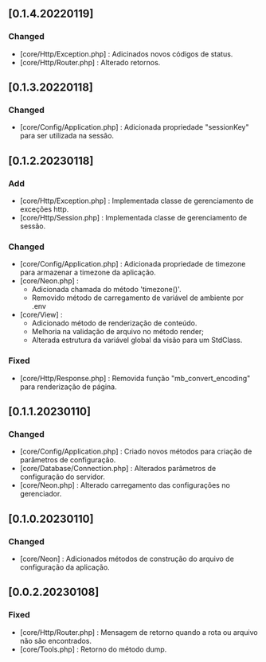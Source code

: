 ## [0.1.4.20220119]

### Changed

- [core/Http/Exception.php] : Adicinados novos códigos de status.
- [core/Http/Router.php] : Alterado retornos.

## [0.1.3.20220118]

### Changed

- [core/Config/Application.php] : Adicionada propriedade "sessionKey" para ser utilizada na sessão.

## [0.1.2.20230118]

### Add

- [core/Http/Exception.php] : Implementada classe de gerenciamento de exceções http.
- [core/Http/Session.php] : Implementada classe de gerenciamento de sessão.

### Changed

- [core/Config/Application.php] : Adicionada propriedade de timezone para armazenar a timezone da aplicação.
- [core/Neon.php] : 
    - Adicionada chamada do método 'timezone()'.
    - Removido método de carregamento de variável de ambiente por .env
- [core/View] : 
    - Adicionado método de renderização de conteúdo.
    - Melhoria na validação de arquivo no método render;
    - Alterada estrutura da variável global da visão para um StdClass.


### Fixed

- [core/Http/Response.php] : Removida função "mb_convert_encoding" para renderização de página.

## [0.1.1.20230110]

### Changed

- [core/Config/Application.php] : Criado novos métodos para criação de parâmetros de configuração.
- [core/Database/Connection.php] : Alterados parâmetros de configuração do servidor.
- [core/Neon.php] : Alterado carregamento das configurações no gerenciador.

## [0.1.0.20230110]

### Changed

- [core/Neon] : Adicionados métodos de construção do arquivo de configuração da aplicação. 

## [0.0.2.20230108]

### Fixed

- [core/Http/Router.php] : Mensagem de retorno quando a rota ou arquivo não são encontrados.
- [core/Tools.php] : Retorno do método dump.
